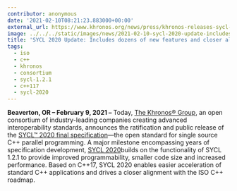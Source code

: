 ```yaml
---
contributor: anonymous
date: '2021-02-10T08:21:23.883000+00:00'
external_url: https://www.khronos.org/news/press/khronos-releases-sycl-2020-final-specification
image: ../../../static/images/news/2021-02-10-sycl-2020-update-includes-dozens-of-new-features-and-closer-alignment-with-iso-c.webp
title: 'SYCL 2020 Update: Includes dozens of new features and closer alignment with ISO C++'
tags:
  - iso
  - c++
  - khronos
  - consortium
  - sycl-1.2.1
  - c++117
  - sycl-2020
---
```


**Beaverton, OR – February 9, 2021 –** Today, [The Khronos® Group](https://www.khronos.org/), an open consortium of
industry-leading companies creating advanced interoperability standards, announces the ratification and public release
of the [SYCL™ 2020 final specification](https://www.khronos.org/registry/SYCL/)—the open standard for single source C++
parallel programming. A major milestone encompassing years of specification
development, [SYCL 2020](https://www.khronos.org/registry/SYCL/)builds on the functionality of SYCL 1.2.1 to provide
improved programmability, smaller code size and increased performance. Based on C++17, SYCL 2020 enables easier
acceleration of standard C++ applications and drives a closer alignment with the ISO C++ roadmap.
